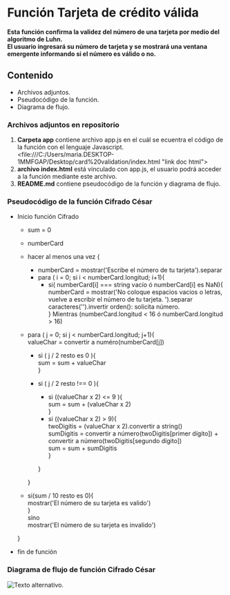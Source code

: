 # Función Tarjeta de crédito válida

**Esta función confirma la validez del número de una tarjeta por medio del algoritmo de Luhn.  
El usuario ingresará su número de tarjeta y se mostrará una ventana emergente informando si el número es válido o no.**

## Contenido  
* Archivos adjuntos.  
* Pseudocódigo de la función.  
* Diagrama de flujo.  

### Archivos adjuntos en repositorio
1. **Carpeta app** contiene archivo app.js en el cuál se ecuentra el código de la función con el lenguaje Javascript.  
  <file:///C:/Users/maria.DESKTOP-1MMFGAP/Desktop/card%20validation/index.html "link doc html">  
2. **archivo index.html** está vinculado con app.js, el usuario podrá acceder a la función mediante este archivo.
3. **README.md** contiene pseudocódigo de la función y diagrama de flujo.  


### Pseudocódigo de la función Cifrado César  

* Inicio función Cifrado  
  * sum = 0
  * numberCard
  * hacer al menos una vez {
    * numberCard = mostrar('Escribe el número de tu tarjeta').separar  
    * para ( i = 0; si i < numberCard.longitud; i+1){  
      * si( numberCard[i] === string vacío ó numberCard[i] es NaN){  
        numberCard = mostrar('No coloque espacios vacios o letras, vuelve a escribir el número de tu tarjeta. ').separar caracteres('').invertir orden(): solicita número.  
         } Mientras (numberCard.longitud < 16 ó numberCard.longitud > 16)
  * para ( j = 0; si j < numberCard.longitud; j+1){  
    valueChar = convertir a numéro(numberCard[j])  
      * si ( j / 2 resto es 0 ){  
        sum = sum + valueChar  
      }  
      * si ( j / 2 resto !== 0 ){  
          * si ((valueChar x 2) <= 9 ){  
            sum = sum + (valueChar x 2)  
          }  
          *  si ((valueChar x 2) > 9){  
            twoDigitis = (valueChar x 2).convertir a string()  
            sumDigitis = convertir a número(twoDigitis[primer dígito]) + convertir a número(twoDigitis[segundo dígito])  
            sum = sum + sumDigitis  
          }  

        }  

    }
  * si(sum / 10 resto es 0){  
    mostrar('El número de su tarjeta es valido')  
  }  
  sino  
   mostrar('El número de su tarjeta es invalido')  

  }  

* fin de función  

### Diagrama de flujo de función Cifrado César

![Texto alternativo](diagrama.jpg).
